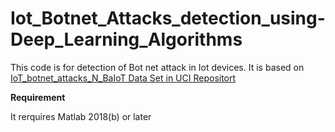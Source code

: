 # Iot_Botnet_Attacks_detection_using-Deep_Learning_Algorithms

This code is for detection of Bot net attack in Iot devices. It is based on  [IoT_botnet_attacks_N_BaIoT Data Set in UCI Repositort](http://archive.ics.uci.edu/ml/datasets/detection_of_IoT_botnet_attacks_N_BaIoT#) 

**Requirement**

It rerquires Matlab 2018(b) or later

